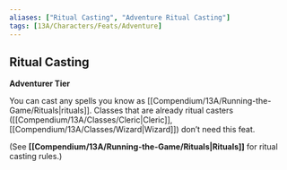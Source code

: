 ```yaml
---
aliases: ["Ritual Casting", "Adventure Ritual Casting"]
tags: [13A/Characters/Feats/Adventure]
---
```


## Ritual Casting

**Adventurer Tier**

You can cast any spells you know as [[Compendium/13A/Running-the-Game/Rituals|rituals]]. Classes that are already ritual casters ([[Compendium/13A/Classes/Cleric|Cleric]], [[Compendium/13A/Classes/Wizard|Wizard]]) don’t need this feat.

(See **[[Compendium/13A/Running-the-Game/Rituals|Rituals]]** for ritual casting rules.)
